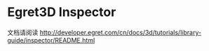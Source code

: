 # Egret3D Inspector

文档请阅读 http://developer.egret.com/cn/docs/3d/tutorials/library-guide/inspector/README.html